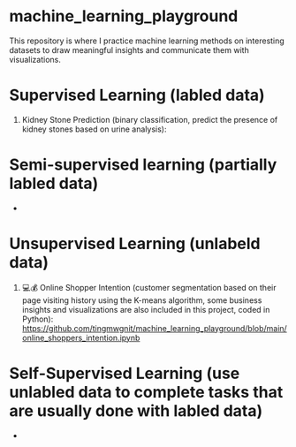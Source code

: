 # machine_learning_playground
This repository is where I practice machine learning methods on interesting datasets to draw meaningful insights and communicate them with visualizations. 
 
    
# Supervised Learning (labled data)
1. Kidney Stone Prediction (binary classification, predict the presence of kidney stones based on urine analysis):

# Semi-supervised learning (partially labled data)
+

# Unsupervised Learning (unlabeld data)
1. 💻💰 Online Shopper Intention (customer segmentation based on their page visiting history using the K-means algorithm, some business insights and visualizations are also included in this project, coded in Python):  https://github.com/tingmwgnit/machine_learning_playground/blob/main/online_shoppers_intention.ipynb


# Self-Supervised Learning (use unlabled data to complete tasks that are usually done with labled data)
+
